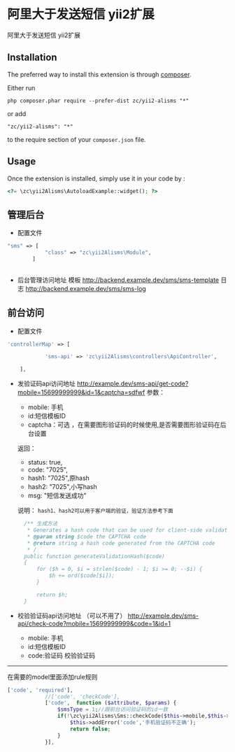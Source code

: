 阿里大于发送短信 yii2扩展
===============
阿里大于发送短信 yii2扩展

Installation
------------

The preferred way to install this extension is through [composer](http://getcomposer.org/download/).

Either run

```
php composer.phar require --prefer-dist zc/yii2-alisms "*"
```

or add

```
"zc/yii2-alisms": "*"
```

to the require section of your `composer.json` file.


Usage
-----

Once the extension is installed, simply use it in your code by  :

```php
<?= \zc\yii2Alisms\AutoloadExample::widget(); ?>
```


管理后台
-------
* 配置文件
```php
"sms" => [
            "class" => "zc\yii2Alisms\Module",
        ]
        
```

* 后台管理访问地址
模板 http://backend.example.dev/sms/sms-template
日志 http://backend.example.dev/sms/sms-log


前台访问
-------
* 配置文件
```php
'controllerMap' => [

            'sms-api' => 'zc\yii2Alisms\controllers\ApiController',

    ],
```
* 发验证码api访问地址
http://example.dev/sms-api/get-code?mobile=15699999999&id=1&captcha=sdfwf
   参数：
 
  * mobile: 手机 
  * id:短信模板ID
  * captcha：可选 ，在需要图形验证码的时候使用,是否需要图形验证码在后台设置

   返回：
 
  * status: true,
  * code: "7025",
  * hash1: "7025",原hash
  * hash2: "7025",小写hash
  * msg: "短信发送成功"
  
  说明：
  ``
  hash1、hash2可以用于客户端的验证，验证方法参考下面
  ``
  ```php
    /** 生成方法
     * Generates a hash code that can be used for client-side validation.
     * @param string $code the CAPTCHA code
     * @return string a hash code generated from the CAPTCHA code
     * /
    public function generateValidationHash($code)
    {
        for ($h = 0, $i = strlen($code) - 1; $i >= 0; --$i) {
            $h += ord($code[$i]);
        }

        return $h;
    } 
    ```


* 校验验证码api访问地址 （可以不用了）
http://example.dev/sms-api/check-code?mobile=15699999999&code=1&id=1
  * mobile: 手机 
  * id:短信模板ID
  * code:验证码 
校验验证码
---------

在需要的model里面添加rule规则

```php
['code', 'required'],
            //['code', 'checkCode'],
            ['code',  function ($attribute, $params) {
                $smsType = 1;//跟前台访问验证码的id一致
                if(!\zc\yii2Alisms\Sms::checkCode($this->mobile,$this->code,$smsType)){
                    $this->addError('code','手机验证码不正确');
                    return false;
                }
            }],
```
 
 
 